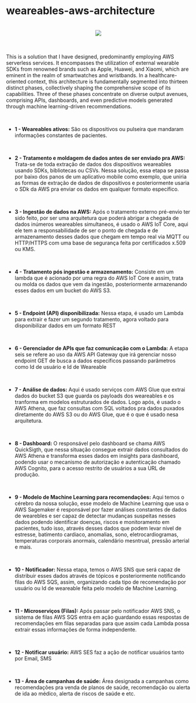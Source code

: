 # weareables-aws-architecture

<br> 

<div align="center">
<img src="https://github.com/arthurmeirelessm/weareables-aws-architecture/assets/78212769/d127ff84-3c9e-4d4d-93ca-2179ca90e47d"
" />
</div>

<br> 

<br> 

This is a solution that I have designed, predominantly employing AWS serverless services. It encompasses the utilization of external wearable SDKs from renowned brands such as Apple, Huawei, and Xiaomi, which are eminent in the realm of smartwatches and wristbands. In a healthcare-oriented context, this architecture is fundamentally segmented into thirteen distinct phases, collectively shaping the comprehensive scope of its capabilities. Three of these phases concentrate on diverse output avenues, comprising APIs, dashboards, and even predictive models generated through machine learning-driven recommendations.

<br> 

* **1 - Weareables ativos:** São os dispositivos ou pulseira que mandaram informações constantes de pacientes.

<br> 

* **2 - Tratamento e moldagem de dados antes de ser enviado pra AWS:** Trata-se de toda extração de dados dos dispositivos weareables usando SDKs, bibliotecas ou CSVs. Nessa solução, essa etapa se passa por baixo dos panos de um aplicativo mobile como exemplo, que uniria as formas de extração de dados de dispositivos e posteriormente usaria o SDk da AWS pra enviar os dados em qualquer formato específico.

<br> 

* **3 - Ingestão de dados na AWS:**  Após o tratamento externo pré-envio ter sido feito, por ser uma arquitetura que poderá abrigar a chegada de dados inúmeros weareables simultaneos, é usado o AWS IoT Core, aqui ele tem a responsabilidade de ser o ponto de chegada e de armazenamento desses dados que chegam em tempo real via MQTT ou HTTP/HTTPS com uma base de segurança feita por certificados x.509 ou KMS.

<br> 
  
* **4 - Tratamento pós ingestão e armazenamento:** Consiste em um lambda que é acionado por uma regra do AWS IoT Core e assim, trata ou molda os dados que vem da ingestão, posteriormente armazenando esses dados em um bucket do AWS S3.

<br> 

* **5 - Endpoint (API) disponibilizada:** Nessa etapa, é usado um Lambda para extrair e fazer um segundo tratamento, agora voltado para disponibilizar dados em um formato REST

<br> 

* **6 - Gerenciador de APIs que faz comunicação com o Lambda:** A etapa seis se refere ao uso da AWS API Gateway que irá gerenciar nosso endpoint GET de busca a dados especificos passando parâmetros como Id de usuário e Id de Weareable

<br> 

* **7 - Análise de dados:**  Aqui é usado serviços com AWS Glue que extrai dados do bucket S3 que guarda os payloads dos weareables e os tranforma em modelos estruturados de dados. Logo após, é usado o AWS Athena, que faz consultas com SQL voltados pra dados puxados diretamente do AWS S3 ou do AWS Glue, que é o que é usado nesa arquitetura.

<br> 

* **8 - Dashboard:** O responsável pelo dashboard se chama AWS QuickSigth, que nessa situação consegue extrair dados consultados do AWS Athena e transforma esses dados em insights para dashboard, podendo usar o mecanismo de autorização e autenticação chamado AWS Cognito, para o acesso restrito de usuários a sua URL de produção.  

<br> 

* **9 - Modelo de Machine Learning para recomendações:** Aqui temos o cérebro da nossa solução, esse modelo de Machine Learning que usa o AWS Sagemaker é responsável por fazer análises constantes de dados de wearebles e ser capaz de detectar mudanças suspeitas nesses dados podendo identificar doenças, riscos e monitoramento em pacientes, tudo isso, através desses dados que podem levar nível de estresse, batimento cardiaco, anomalias, sono, eletrocardiogramas, temperaturas corporais anormais, calendário mesntrual, pressão arterial e mais.

<br> 

* **10 - Notificador:** Nessa etapa, temos o AWS SNS que será capaz de distribuir esses dados através de tópicos e posteriormente notificando filas do AWS SQS, assim, organizando cada tipo de recomendação por usuário ou Id de weareable feita pelo modelo de Machine Learning.

<br> 

* **11 - Microserviços (Filas):** Após passar pelo notificador AWS SNS, o sistema de filas AWS SQS entra em ação guardando essas respostas de recomendações em filas separadas para que assim cada Lambda possa extrair essas informações de forma independente.

<br> 

* **12 - Notificar usuário:** AWS SES faz a ação de notificar usuários tanto por Email, SMS

<br> 

* **13 - Área de campanhas de saúde:** Área designada a campanhas como recomendações pra venda de planos de saúde, recomendação ou alerta de ida ao médico, alerta de riscos de saúde e etc.       
